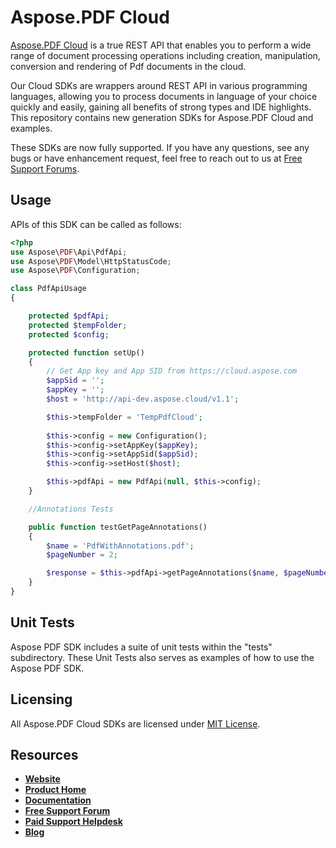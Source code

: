 # Aspose.PDF Cloud
[Aspose.PDF Cloud](https://products.aspose.cloud/pdf/cloud) is a true REST API that enables you to perform a wide range of document processing operations including creation, manipulation, conversion and rendering of Pdf documents in the cloud.

Our Cloud SDKs are wrappers around REST API in various programming languages, allowing you to process documents in language of your choice quickly and easily, gaining all benefits of strong types and IDE highlights. This repository contains new generation SDKs for Aspose.PDF Cloud and examples.

These SDKs are now fully supported. If you have any questions, see any bugs or have enhancement request, feel free to reach out to us at [Free Support Forums](https://forum.aspose.cloud/c/pdf).

## Usage
APIs of this SDK can be called as follows:

```php
<?php
use Aspose\PDF\Api\PdfApi;
use Aspose\PDF\Model\HttpStatusCode;
use Aspose\PDF\Configuration;

class PdfApiUsage
{

    protected $pdfApi;
    protected $tempFolder;
    protected $config;

    protected function setUp()
    {
        // Get App key and App SID from https://cloud.aspose.com
        $appSid = '';
	    $appKey = '';
        $host = 'http://api-dev.aspose.cloud/v1.1';

        $this->tempFolder = 'TempPdfCloud';
        
        $this->config = new Configuration();
        $this->config->setAppKey($appKey);
        $this->config->setAppSid($appSid);
        $this->config->setHost($host);

        $this->pdfApi = new PdfApi(null, $this->config);
    }

    //Annotations Tests

    public function testGetPageAnnotations()
    {
        $name = 'PdfWithAnnotations.pdf';
        $pageNumber = 2;

        $response = $this->pdfApi->getPageAnnotations($name, $pageNumber, null, $this->tempFolder);
    }
}
```
## Unit Tests
Aspose PDF SDK includes a suite of unit tests within the "tests" subdirectory. These Unit Tests also serves as examples of how to use the Aspose PDF SDK.

## Licensing
All Aspose.PDF Cloud SDKs are licensed under [MIT License](LICENSE).

## Resources
+ [**Website**](https://www.aspose.cloud)
+ [**Product Home**](https://products.aspose.cloud/pdf/cloud)
+ [**Documentation**](https://docs.aspose.cloud/display/pdfcloud/Home)
+ [**Free Support Forum**](https://forum.aspose.cloud/c/pdf)
+ [**Paid Support Helpdesk**](https://helpdesk.aspose.cloud/)
+ [**Blog**](https://blog.aspose.cloud/category/aspose-products/aspose-pdf-product-family/)
